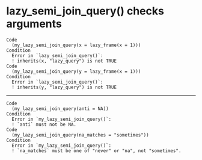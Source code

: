 # lazy_semi_join_query() checks arguments

    Code
      (my_lazy_semi_join_query(x = lazy_frame(x = 1)))
    Condition
      Error in `lazy_semi_join_query()`:
      ! inherits(x, "lazy_query") is not TRUE
    Code
      (my_lazy_semi_join_query(y = lazy_frame(x = 1)))
    Condition
      Error in `lazy_semi_join_query()`:
      ! inherits(y, "lazy_query") is not TRUE

---

    Code
      (my_lazy_semi_join_query(anti = NA))
    Condition
      Error in `my_lazy_semi_join_query()`:
      ! `anti` must not be NA.
    Code
      (my_lazy_semi_join_query(na_matches = "sometimes"))
    Condition
      Error in `my_lazy_semi_join_query()`:
      ! `na_matches` must be one of "never" or "na", not "sometimes".

